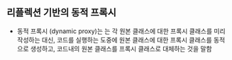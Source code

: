 ## 리플렉션 기반의 동적 프록시

- 동적 프록시 (dynamic proxy)는 는 각 원본 클래스에 대한 프록시 클래스를 미리 작성하는 대신,
  코드를 실행하는 도중에 원본 클래스에 대한 프록시 클래스를 동적으로 생성하고, 코드내의 원본 클래스를 프록시 클래스로 대체하는 것을 말함


